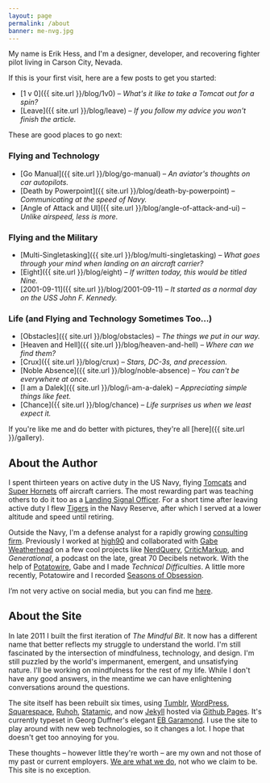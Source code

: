 ```yaml
---
layout: page
permalink: /about
banner: me-nvg.jpg
---
```

My name is Erik Hess, and I'm a designer, developer, and recovering fighter pilot living in Carson City, Nevada. 

If this is your first visit, here are a few posts to get you started:

* [1 v 0]({{ site.url }}/blog/1v0) &ndash; *What's it like to take a Tomcat out for a spin?*
* [Leave]({{ site.url }}/blog/leave) &ndash; *If you follow my advice you won't finish the article.*

These are good places to go next:

### Flying and Technology

* [Go Manual]({{ site.url }}/blog/go-manual) &ndash; *An aviator's thoughts on car autopilots.*
* [Death by Powerpoint]({{ site.url }}/blog/death-by-powerpoint) &ndash; *Communicating at the speed of Navy.*
* [Angle of Attack and UI]({{ site.url }}/blog/angle-of-attack-and-ui) &ndash; *Unlike airspeed, less is more.*

### Flying and the Military

* [Multi-Singletasking]({{ site.url }}/blog/multi-singletasking) &ndash; *What goes through your mind when landing on an aircraft carrier?*
* [Eight]({{ site.url }}/blog/eight) &ndash; *If written today, this would be titled Nine.*
* [2001-09-11]({{ site.url }}/blog/2001-09-11) &ndash; *It started as a normal day on the USS John F. Kennedy.*

### Life (and Flying and Technology Sometimes Too...)

* [Obstacles]({{ site.url }}/blog/obstacles) &ndash; *The things we put in our way.*
* [Heaven and Hell]({{ site.url }}/blog/heaven-and-hell) &ndash; *Where can we find them?*
* [Crux]({{ site.url }}/blog/crux) &ndash; *Stars, DC-3s, and precession.*
* [Noble Absence]({{ site.url }}/blog/noble-absence) &ndash; *You can't be everywhere at once.*
* [I am a Dalek]({{ site.url }}/blog/i-am-a-dalek) &ndash; *Appreciating simple things like feet.*
* [Chance]({{ site.url }}/blog/chance) &ndash; *Life surprises us when we least expect it.*

If you're like me and do better with pictures, they're all [here]({{ site.url }}/gallery).

## About the Author

I spent thirteen years on active duty in the US Navy, flying [Tomcats](http://en.wikipedia.org/wiki/F-14_Tomcat) and [Super Hornets](http://en.wikipedia.org/wiki/Boeing_F/A-18E/F_Super_Hornet) off aircraft carriers. The most rewarding part was teaching others to do it too as a [Landing Signal Officer](https://en.wikipedia.org/wiki/Landing_signal_officer). For a short time after leaving active duty I flew [Tigers](https://en.wikipedia.org/wiki/Northrop_F-5) in the Navy Reserve, after which I served at a lower altitude and speed until retiring.

Outside the Navy, I'm a defense analyst for a rapidly growing [consulting firm](http://2circleinc.com). Previously I worked at [high90](http://high90.com) and collaborated with [Gabe Weatherhead](http://macdrifter.com) on a few cool projects like [NerdQuery](http://nerdquery.com), [CriticMarkup](http://criticmarkup.com), and *Generational*, a podcast on the late, great 70 Decibels network. With the help of [Potatowire](http://with.thegra.in), Gabe and I made *Technical Difficulties*. A little more recently, Potatowire and I recorded [Seasons of Obsession](http://seasons.fm). 

<p markdown=“0”>I’m not very active on social media, but you can find me <a rel=“me” href=“https://mastodon.social/@themindfulbit”>here</a>.</p>

## About the Site

In late 2011 I built the first iteration of *The Mindful Bit*. It now has a different name that better reflects my struggle to understand the world. I'm still fascinated by the intersection of mindfulness, technology, and design. I'm still puzzled by the world's impermanent, emergent, and unsatisfying nature. I'll be working on mindfulness for the rest of my life. While I don't have any good answers, in the meantime we can have enlightening conversations around the questions.

The site itself has been rebuilt six times, using [Tumblr](http://tumblr.com), [WordPress](http://wordpress.org), [Squarespace](http://squarespace.com), [Ruhoh](http://ruhoh.com), [Statamic](http://statamic.com), and now [Jekyll](http://jekyllrb.com/) hosted via [Github Pages](https://pages.github.com/). It's currently typeset in Georg Duffner's elegant [EB Garamond](http://www.georgduffner.at/ebgaramond/). I use the site to play around with new web technologies, so it changes a lot. I hope that doesn't get too annoying for you.

These thoughts &ndash; however little they're worth &ndash; are my own and not those of my past or current employers. [We are what we do](https://www.uuworld.org/articles/zen-koan-baizhangs-fox), not who we claim to be. This site is no exception.
